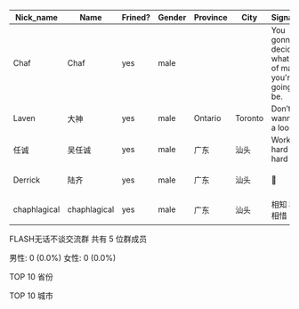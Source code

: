 |Nick_name|Name|Frined?|Gender|Province|City|Signature|Avatar|
|---------|----|-------|------|--------|----|---------|------|
|Chaf|Chaf|yes|male|||You gonna decide what kind of man you're going to be.|![](./avatar/Chaf.jpg)| 
|Laven|大神|yes|male|Ontario|Toronto|Don’t wanna be a looser |![](./avatar/大神.jpg)| 
|任诚|吴任诚|yes|male|广东|汕头|Work hard Play hard |![](./avatar/吴任诚.jpg)| 
|Derrick|陆齐|yes|male|广东|汕头|<span class="emoji emoji1f42f"></span>🍫|![](./avatar/陆齐.jpg)| 
|chaphlagical|chaphlagical|yes|male|广东|汕头|相知   相伴   相惜|![](./avatar/chaphlagical.jpg)| 
FLASH无话不谈交流群 共有 5 位群成员

男性: 0 (0.0%)
女性: 0 (0.0%)

TOP 10 省份


TOP 10 城市



